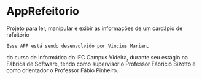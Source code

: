 # AppRefeitorio
Projeto para ler, manipular e exibir as informações de um cardápio de refeitório 

    Esse APP está sendo desenvolvido por Vincius Marian,
do curso de Informática do IFC Campus Videira,
durante seu estágio na Fábrica de Software,
tendo como supervisor o Professor Fábricio Bizotto e como orientador o Professor Fábio Pinheiro. 
